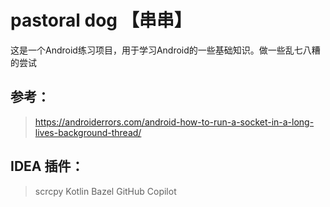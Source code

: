 # pastoral dog 【串串】

这是一个Android练习项目，用于学习Android的一些基础知识。做一些乱七八糟的尝试

## 参考：

> https://androiderrors.com/android-how-to-run-a-socket-in-a-long-lives-background-thread/

## IDEA 插件：

> scrcpy
> Kotlin
> Bazel
> GitHub Copilot